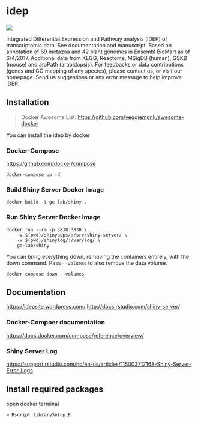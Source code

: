 # idep

[![](https://www.r-pkg.org/badges/version/plumber)](https://www.r-pkg.org/pkg/plumber)

Integrated Differential Expression and Pathway analysis (iDEP) of transcriptomic data. See documentation and manuscript. Based on annotation of 69 metazoa and 42 plant genomes in Ensembl BioMart as of 6/4/2017. Additional data from KEGG, Reactome, MSigDB (human), GSKB (mouse) and araPath (arabidopsis). For feedbacks or data contributions (genes and GO mapping of any species), please contact us, or visit our homepage. Send us suggestions or any error message to help improve iDEP.


## Installation

> Docker Awesome List: https://github.com/veggiemonk/awesome-docker

You can install the idep by docker

### Docker-Compose

https://github.com/docker/compose

```
docker-compose up -d
```

### Build Shiny Server Docker Image

```
docker build -t ge-lab/shiny .
```


### Run Shiny Server Docker Image

```
docker run --rm -p 3838:3838 \
    -v $(pwd)/shinyapps/:/srv/shiny-server/ \
    -v $(pwd)/shinylog/:/var/log/ \
    ge-lab/shiny
```

You can bring everything down, removing the containers entirely, with the down command. Pass `--voluems` to also remove the data volume.

```
docker-compose down --volumes
```

## Documentation
https://idepsite.wordpress.com/
http://docs.rstudio.com/shiny-server/

### Docker-Compoer documentation
https://docs.docker.com/compose/reference/overview/

### Shiny Server Log 
https://support.rstudio.com/hc/en-us/articles/115003717168-Shiny-Server-Error-Logs

## Install required packages
open docker terminal 
```
> Rscript librarySetup.R
```

